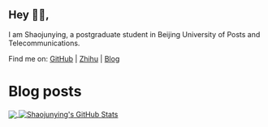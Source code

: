 ## Hey 👋🏻,

I am Shaojunying, a postgraduate student in Beijing University of Posts and Telecommunications.

Find me on: [GitHub](https://github.com/shaojunying) | [Zhihu](https://www.zhihu.com/people/shaojunying) | [Blog](https://blog.nowcoder.net/shaojunying)

# Blog posts
<!-- BLOG-POST-LIST:START -->
<!-- BLOG-POST-LIST:END -->

<a href="https://github.com/shaojunying">
  <img align="center" src="https://github-readme-stats.vercel.app/api/top-langs/?username=shaojunying&hide=css,html&title_color=ffffff&text_color=c9cacc&icon_color=2bbc8a&bg_color=1d1f21" />
</a>

<a href="https://github.com/shaojunying">
  <img align="center" src="https://github-readme-stats.vercel.app/api?username=shaojunying&show_icons=true&line_height=27&count_private=true&title_color=ffffff&text_color=c9cacc&icon_color=2bbc8a&bg_color=1d1f21" alt="Shaojunying's GitHub Stats" />
</a>
